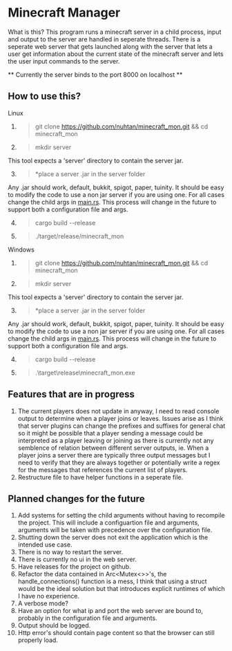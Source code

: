 # Minecraft Manager

What is this? This program runs a minecraft server in a child process, input and output to the server are handled in seperate threads. There is a seperate web server that gets launched along with the server that lets a user get information about the current state of the minecraft server and lets the user input commands to the server.

** Currently the server binds to the port 8000 on localhost **

## How to use this?
Linux
1. > git clone https://github.com/nuhtan/minecraft_mon.git && cd minecraft_mon

2. > mkdir server

This tool expects a 'server' directory to contain the server jar.

3. > *place a server .jar in the server folder

Any .jar should work, default, bukkit, spigot, paper, tuinity. It should be easy to modify the code to use a non jar server if you are using one. For all cases change the child args in [main.rs](src/main.rs). This process will change in the future to support both a configuration file and args.

4. > cargo build --release

5. > ./target/release/minecraft_mon

Windows
1. > git clone https://github.com/nuhtan/minecraft_mon.git && cd minecraft_mon

2. > mkdir server

This tool expects a 'server' directory to contain the server jar.

3. > *place a server .jar in the server folder

Any .jar should work, default, bukkit, spigot, paper, tuinity. It should be easy to modify the code to use a non jar server if you are using one. For all cases change the child args in [main.rs](src/main.rs). This process will change in the future to support both a configuration file and args.

4. > cargo build --release

5. > .\target\release\minecraft_mon.exe

## Features that are in progress
1. The current players does not update in anyway, I need to read console output to determine when a player joins or leaves. Issues arise as I think that server plugins can change the prefixes and suffixes for general chat so it might be possible that a player sending a message could be interpreted as a player leaving or joining as there is currently not any semblence of relation between different server outputs, ie. When a player joins a server there are typically three output messages but I need to verify that they are always together or potentially write a regex for the messages that references the current list of players.
2. Restructure file to have helper functions in a seperate file.

## Planned changes for the future
1. Add systems for setting the child arguments without having to recompile the project. This will include a configuartion file and arguments, arguments will be taken with precedence over the configuration file.
2. Shutting down the server does not exit the application which is the intended use case.
3. There is no way to restart the server.
4. There is currently no ui in the web server.
5. Have releases for the project on github.
6. Refactor the data contained in Arc<Mutex<>>'s, the handle_connections() function is a mess, I think that using a struct would be the ideal solution but that introduces explicit runtimes of which I have no experience.
7. A verbose mode?
8. Have an option for what ip and port the web server are bound to, probably in the configuration file and arguments.
9. Output should be logged.
10. Http error's should contain page content so that the browser can still properly load.